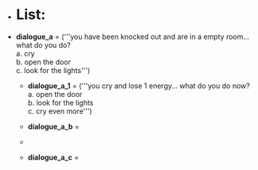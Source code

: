 - # List:

- **dialogue_a** = ('''you have been knocked out and are in a empty room... what do you do? <br />
a. cry <br />
b. open the door <br />
c. look for the lights''')

  - **dialogue_a_1** = ('''you cry and lose 1 energy... what do you do now? <br />
  a. open the door <br />
  b. look for the lights <br />
  c. cry even more''')

  - **dialogue_a_b** =
  - 
  - **dialogue_a_c** = 
